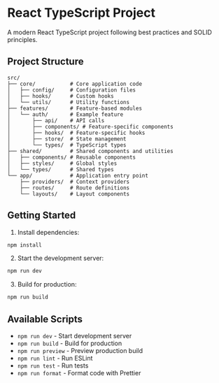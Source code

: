 # React TypeScript Project

A modern React TypeScript project following best practices and SOLID principles.

## Project Structure

```
src/
├── core/           # Core application code
│   ├── config/     # Configuration files
│   ├── hooks/      # Custom hooks
│   └── utils/      # Utility functions
├── features/       # Feature-based modules
│   └── auth/       # Example feature
│       ├── api/    # API calls
│       ├── components/ # Feature-specific components
│       ├── hooks/  # Feature-specific hooks
│       ├── store/  # State management
│       └── types/  # TypeScript types
├── shared/         # Shared components and utilities
│   ├── components/ # Reusable components
│   ├── styles/     # Global styles
│   └── types/      # Shared types
└── app/            # Application entry point
    ├── providers/  # Context providers
    ├── routes/     # Route definitions
    └── layouts/    # Layout components
```

## Getting Started

1. Install dependencies:
```bash
npm install
```

2. Start the development server:
```bash
npm run dev
```

3. Build for production:
```bash
npm run build
```

## Available Scripts

- `npm run dev` - Start development server
- `npm run build` - Build for production
- `npm run preview` - Preview production build
- `npm run lint` - Run ESLint
- `npm run test` - Run tests
- `npm run format` - Format code with Prettier 
